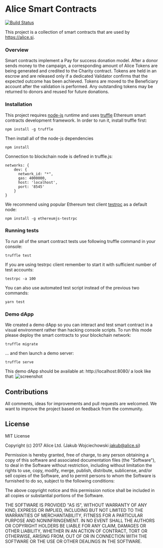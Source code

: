 # Alice Smart Contracts

[![Build Status](https://travis-ci.org/alice-si/contracts.svg?branch=master)](https://travis-ci.org/alice-si/contracts)

This project is a collection of smart contracts that are used by <https://alice.si>.

### Overview

Smart contracts implement a Pay for success donation model. After a donor sends money to the campaign, a corresponding amount of Alice Tokens are being generated and credited to the Charity contract. Tokens are held in an escrow and are released only if a dedicated Validator confirms that the expected outcome has been achieved. Tokens are moved to the Beneficiary account after the validation is performed. Any outstanding tokens may be returned to donors and reused for future donations.

### Installation
This project requires [node-js](https://github.com/nodejs/node) runtime and uses [truffle](https://github.com/trufflesuite/truffle) Ethereum smart contracts development framework. In order to run it, install truffle first:

    npm install -g truffle

Then install all of the node-js dependencies

    npm install

Connection to blockchain node is defined in truffle.js:

    networks: {
        dev: {
          network_id: "*",
          gas: 4000000,
          host: 'localhost',
          port: '8545'
        }
    }

We recommend using popular Ethereum test client [testrpc](https://github.com/ethereumjs/testrpc) as a default node:

    npm install -g ethereumjs-testrpc

### Running tests

To run all of the smart contract tests use following truffle command in your console:

    truffle test

If you are using testrpc client remember to start it with sufficient number of test accounts:

    testrpc -a 100

You can also use automated test script instead of the previous two commands:

    yarn test

### Demo dApp

We created a demo dApp so you can interact and test smart contract in a visual environment rather than hacking console scripts. To run this mode please deploy the smart contracts to your blockchain network:

    truffle migrate

... and then launch a demo server:

    truffle serve

This demo dApp should be available at: http://localhost:8080/ a look like that:
![screenshot](https://s3.eu-west-2.amazonaws.com/alice-res/alice-dApp.png)

## Contributions

All comments, ideas for improvements and pull requests are welcomed. We want to improve the project based on feedback from the community.

## License

MIT License

Copyright (c) 2017 Alice Ltd. (Jakub Wojciechowski jakub@alice.si)

Permission is hereby granted, free of charge, to any person obtaining a copy
of this software and associated documentation files (the "Software"), to deal
in the Software without restriction, including without limitation the rights
to use, copy, modify, merge, publish, distribute, sublicense, and/or sell
copies of the Software, and to permit persons to whom the Software is
furnished to do so, subject to the following conditions:

The above copyright notice and this permission notice shall be included in all
copies or substantial portions of the Software.

THE SOFTWARE IS PROVIDED "AS IS", WITHOUT WARRANTY OF ANY KIND, EXPRESS OR
IMPLIED, INCLUDING BUT NOT LIMITED TO THE WARRANTIES OF MERCHANTABILITY,
FITNESS FOR A PARTICULAR PURPOSE AND NONINFRINGEMENT. IN NO EVENT SHALL THE
AUTHORS OR COPYRIGHT HOLDERS BE LIABLE FOR ANY CLAIM, DAMAGES OR OTHER
LIABILITY, WHETHER IN AN ACTION OF CONTRACT, TORT OR OTHERWISE, ARISING FROM,
OUT OF OR IN CONNECTION WITH THE SOFTWARE OR THE USE OR OTHER DEALINGS IN THE
SOFTWARE.
